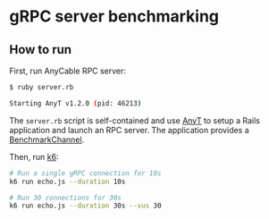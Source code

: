 # gRPC server benchmarking

## How to run

First, run AnyCable RPC server:

```sh
$ ruby server.rb

Starting AnyT v1.2.0 (pid: 46213)

```

The `server.rb` script is self-contained and use [AnyT](https://github.com/anycable/anyt) to setup a Rails application and launch an RPC server. The application provides a [BenchmarkChannel](https://github.com/anycable/anyt/blob/ee8c622ff1b3c0431435a65e1047632c078208ba/lib/anyt/dummy/application.rb#L46).

Then, run [k6](https://k6.io):

```sh
# Run a single gRPC connection for 10s
k6 run echo.js --duration 10s

# Run 30 connections for 30s
k6 run echo.js --duration 30s --vus 30
```
